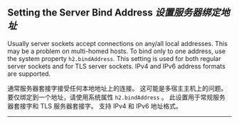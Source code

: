 ## Setting the Server Bind Address *设置服务器绑定地址*

Usually server sockets accept connections on any/all local addresses.
This may be a problem on multi-homed hosts.
To bind only to one address, use the system property `h2.bindAddress`.
This setting is used for both regular server sockets and for TLS server sockets.
IPv4 and IPv6 address formats are supported.


通常服务器套接字接受任何本地地址上的连接。
这可能是多宿主主机上的问题。
要仅绑定到一个地址，请使用系统属性 `h2.bindAddress` 。
此设置用于常规服务器套接字和 TLS 服务器套接字。
支持 IPv4 和 IPv6 地址格式。

---
